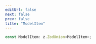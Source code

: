 ```yaml
---
editUrl: false
next: false
prev: false
title: "ModelItem"
---
```


```ts
const ModelItem: z.ZodUnion<ModelItem>;
```

